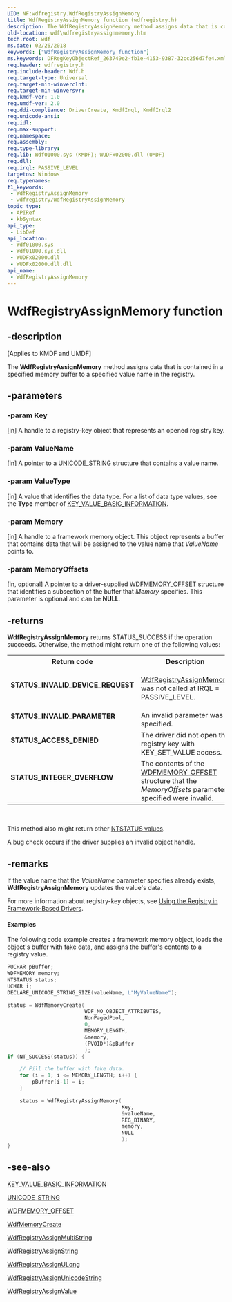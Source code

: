 ```yaml
---
UID: NF:wdfregistry.WdfRegistryAssignMemory
title: WdfRegistryAssignMemory function (wdfregistry.h)
description: The WdfRegistryAssignMemory method assigns data that is contained in a specified memory buffer to a specified value name in the registry.
old-location: wdf\wdfregistryassignmemory.htm
tech.root: wdf
ms.date: 02/26/2018
keywords: ["WdfRegistryAssignMemory function"]
ms.keywords: DFRegKeyObjectRef_263749e2-fb1e-4153-9387-32cc256d7fe4.xml, WdfRegistryAssignMemory, WdfRegistryAssignMemory method, kmdf.wdfregistryassignmemory, wdf.wdfregistryassignmemory, wdfregistry/WdfRegistryAssignMemory
req.header: wdfregistry.h
req.include-header: Wdf.h
req.target-type: Universal
req.target-min-winverclnt: 
req.target-min-winversvr: 
req.kmdf-ver: 1.0
req.umdf-ver: 2.0
req.ddi-compliance: DriverCreate, KmdfIrql, KmdfIrql2
req.unicode-ansi: 
req.idl: 
req.max-support: 
req.namespace: 
req.assembly: 
req.type-library: 
req.lib: Wdf01000.sys (KMDF); WUDFx02000.dll (UMDF)
req.dll: 
req.irql: PASSIVE_LEVEL
targetos: Windows
req.typenames: 
f1_keywords:
 - WdfRegistryAssignMemory
 - wdfregistry/WdfRegistryAssignMemory
topic_type:
 - APIRef
 - kbSyntax
api_type:
 - LibDef
api_location:
 - Wdf01000.sys
 - Wdf01000.sys.dll
 - WUDFx02000.dll
 - WUDFx02000.dll.dll
api_name:
 - WdfRegistryAssignMemory
---
```


# WdfRegistryAssignMemory function


## -description

<p class="CCE_Message">[Applies to KMDF and UMDF]</p>

The <b>WdfRegistryAssignMemory</b> method assigns data that is contained in a specified memory buffer to a specified value name in the registry.

## -parameters

### -param Key 

[in]
A handle to a registry-key object that represents an opened registry key.

### -param ValueName 

[in]
A pointer to a <a href="/windows/win32/api/ntdef/ns-ntdef-_unicode_string">UNICODE_STRING</a> structure that contains a value name.

### -param ValueType 

[in]
A value that identifies the data type. For a list of data type values, see the <b>Type</b> member of <a href="/windows-hardware/drivers/ddi/wdm/ns-wdm-_key_value_basic_information">KEY_VALUE_BASIC_INFORMATION</a>.

### -param Memory 

[in]
A handle to a framework memory object. This object represents a buffer that contains data that will be assigned to the value name that <i>ValueName</i> points to.

### -param MemoryOffsets 

[in, optional]
A pointer to a driver-supplied <a href="/windows-hardware/drivers/ddi/wdfmemory/ns-wdfmemory-_wdfmemory_offset">WDFMEMORY_OFFSET</a> structure that identifies a subsection of the buffer that <i>Memory</i> specifies. This parameter is optional and can be <b>NULL</b>.

## -returns

<b>WdfRegistryAssignMemory</b> returns STATUS_SUCCESS if the operation succeeds. Otherwise, the method might return one of the following values:

<table>
<tr>
<th>Return code</th>
<th>Description</th>
</tr>
<tr>
<td width="40%">
<dl>
<dt><b>STATUS_INVALID_DEVICE_REQUEST</b></dt>
</dl>
</td>
<td width="60%">

<a href="/windows-hardware/drivers/ddi/wdfregistry/nf-wdfregistry-wdfregistryassignmemory">WdfRegistryAssignMemory</a> was not called at IRQL = PASSIVE_LEVEL. 

</td>
</tr>
<tr>
<td width="40%">
<dl>
<dt><b>STATUS_INVALID_PARAMETER</b></dt>
</dl>
</td>
<td width="60%">
An invalid parameter was specified.

</td>
</tr>
<tr>
<td width="40%">
<dl>
<dt><b>STATUS_ACCESS_DENIED</b></dt>
</dl>
</td>
<td width="60%">
The driver did not open the registry key with KEY_SET_VALUE access.

</td>
</tr>
<tr>
<td width="40%">
<dl>
<dt><b>STATUS_INTEGER_OVERFLOW</b></dt>
</dl>
</td>
<td width="60%">
The contents of the <a href="/windows-hardware/drivers/ddi/wdfmemory/ns-wdfmemory-_wdfmemory_offset">WDFMEMORY_OFFSET</a> structure that the <i>MemoryOffsets</i> parameter specified were invalid.

</td>
</tr>
</table>
 

This method also might return other <a href="/windows-hardware/drivers/kernel/ntstatus-values">NTSTATUS values</a>.

A bug check occurs if the driver supplies an invalid object handle.

## -remarks

If the value name that the <i>ValueName</i> parameter specifies already exists, <b>WdfRegistryAssignMemory</b> updates the value's data.

For more information about registry-key objects, see <a href="/windows-hardware/drivers/wdf/using-the-registry-in-wdf-drivers">Using the Registry in Framework-Based Drivers</a>.


#### Examples

The following code example creates a framework memory object, loads the object's buffer with fake data, and assigns the buffer's contents to a registry value.

```cpp
PUCHAR pBuffer;
WDFMEMORY memory;
NTSTATUS status;
UCHAR i;
DECLARE_UNICODE_STRING_SIZE(valueName, L"MyValueName");

status = WdfMemoryCreate(
                         WDF_NO_OBJECT_ATTRIBUTES,
                         NonPagedPool,
                         0,
                         MEMORY_LENGTH,
                         &memory,
                         (PVOID*)&pBuffer
                         );
if (NT_SUCCESS(status)) {

    // Fill the buffer with fake data.
    for (i = 1; i <= MEMORY_LENGTH; i++) {
        pBuffer[i-1] = i;
    }

    status = WdfRegistryAssignMemory(
                                     Key,
                                     &valueName,
                                     REG_BINARY,
                                     memory,
                                     NULL
                                     );
}
```

## -see-also

<a href="/windows-hardware/drivers/ddi/wdm/ns-wdm-_key_value_basic_information">KEY_VALUE_BASIC_INFORMATION</a>



<a href="/windows/win32/api/ntdef/ns-ntdef-_unicode_string">UNICODE_STRING</a>



<a href="/windows-hardware/drivers/ddi/wdfmemory/ns-wdfmemory-_wdfmemory_offset">WDFMEMORY_OFFSET</a>



<a href="/windows-hardware/drivers/ddi/wdfmemory/nf-wdfmemory-wdfmemorycreate">WdfMemoryCreate</a>



<a href="/windows-hardware/drivers/ddi/wdfregistry/nf-wdfregistry-wdfregistryassignmultistring">WdfRegistryAssignMultiString</a>



<a href="/windows-hardware/drivers/ddi/wdfregistry/nf-wdfregistry-wdfregistryassignstring">WdfRegistryAssignString</a>



<a href="/windows-hardware/drivers/ddi/wdfregistry/nf-wdfregistry-wdfregistryassignulong">WdfRegistryAssignULong</a>



<a href="/windows-hardware/drivers/ddi/wdfregistry/nf-wdfregistry-wdfregistryassignunicodestring">WdfRegistryAssignUnicodeString</a>



<a href="/windows-hardware/drivers/ddi/wdfregistry/nf-wdfregistry-wdfregistryassignvalue">WdfRegistryAssignValue</a>
